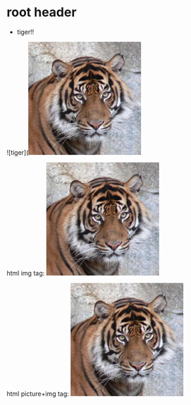 # root header

- tiger!!

![tiger](![tiger](./images/tiger.jpg)

html img tag:
<img src="./images/tiger.jpg" alt="TIGER">

html picture+img tag:
<picture>
  <img src="./images/tiger.jpg" alt="TIGER">
</picture>
